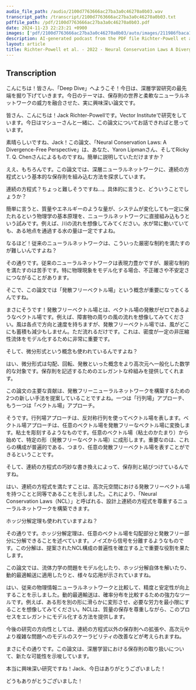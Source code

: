 ```yaml
---
audio_file_path: /audio/2100d7763666ac27ba3a0c46270a0b03.wav
transcript_path: /transcript/2100d7763666ac27ba3a0c46270a0b03.txt
pdffile_path: /pdf/2100d7763666ac27ba3a0c46270a0b03.pdf
date: 2024-11-23 22:23:21 +0900
images: ['pdf/2100d7763666ac27ba3a0c46270a0b03/auto/images/211986fbaca130bd591179e956b048578bef8342f94b021263b5256684826e6d.jpg', 'pdf/2100d7763666ac27ba3a0c46270a0b03/auto/images/fd2efa71c9dba0cbbca3103bf13023378eef26606aa0069b37c1a4b666a532d3.jpg', 'pdf/2100d7763666ac27ba3a0c46270a0b03/auto/images/8f0e194604ad86e5db2aaddcb242c24f120f52432c57298192fe704848dc5dec.jpg', 'pdf/2100d7763666ac27ba3a0c46270a0b03/auto/images/e21d8fbc882b4d8a41b85298c019918432014e82f5a729e2ad96068635471b5b.jpg', 'pdf/2100d7763666ac27ba3a0c46270a0b03/auto/images/5f5f94726f5458a4de5afb570e6332000b18dc8a1f161064a94ff0314328e143.jpg', 'pdf/2100d7763666ac27ba3a0c46270a0b03/auto/images/ed72b823b5b03b8cb56e4a7e7a1ff5e77ca4e83a11bc991efcb1823346f7faa3.jpg', 'pdf/2100d7763666ac27ba3a0c46270a0b03/auto/images/668f653e5fcd26d8cab6ef633c81da27a6eaeed786c55da5745b60f159fc8c31.jpg', 'pdf/2100d7763666ac27ba3a0c46270a0b03/auto/images/9e255da58af89f86bb48a36dbe7385da03174c4547ed28ccf1d67b8849b82075.jpg', 'pdf/2100d7763666ac27ba3a0c46270a0b03/auto/images/6808ce23e821e1610de3ebf79a7ba993c97f92bc13b7fb09537eb7a9792cc0bf.jpg', 'pdf/2100d7763666ac27ba3a0c46270a0b03/auto/images/2a5f6cfcef0d4e867c68675b684a7c0f04d16e7cc9a7112aa09f36a32c2b8fd4.jpg', 'pdf/2100d7763666ac27ba3a0c46270a0b03/auto/images/d447695d45865fc48ec26ec5ac60e4d64673997248bf709f12ed06f866592bf2.jpg']
description: AI-generated podcast from the PDF file Richter-Powell et al. - 2022 - Neural Conservation Laws A Divergence-Free Perspe_JP
layout: article
title: Richter-Powell et al. - 2022 - Neural Conservation Laws A Divergence-Free Perspe_JP / 2100d7763666ac27ba3a0c46270a0b03
---
```


## Transcription
こんにちは！皆さん、「Deep Dive」へようこそ！今日は、深層学習研究の最先端を掘り下げていきます。今日のテーマは、保存則の世界と柔軟なニューラルネットワークの威力を融合させた、実に興味深い論文です。

皆さん、こんにちは！Jack Richter-Powellです。Vector Instituteで研究をしています。今日はマシューさんと一緒に、この論文についてお話できればと思っています。

素晴らしいですね、Jack！この論文、「Neural Conservation Laws: A Divergence-Free Perspective」は、あなた、Yaron Lipmanさん、そしてRicky T. Q. Chenさんによるものですね。簡単に説明していただけますか？

ええ、もちろんです。この論文では、深層ニューラルネットワークに、連続の方程式という基本的な保存則を組み込む方法を探求しています。

連続の方程式？ちょっと難しそうですね…。具体的に言うと、どういうことでしょうか？

簡単に言うと、質量やエネルギーのような量が、システムが変化しても一定に保たれるという物理学の基本原理を、ニューラルネットワークに直接組み込もうという試みです。例えば、川の流れを想像してみてください。水が常に動いていても、ある地点を通過する水の量は一定ですよね。

なるほど！従来のニューラルネットワークは、こういった厳密な制約を満たすのが難しいんですよね？

その通りです。従来のニューラルネットワークは表現力豊かですが、厳密な制約を満たすのは苦手です。特に物理現象をモデル化する場合、不正確さや不安定さにつながることがあります。

そこで、この論文では「発散フリーベクトル場」という概念が重要になってくるんですね。

まさにそうです！発散フリーベクトル場とは、ベクトル場の発散がゼロであるようなベクトル場です。例えば、障害物の周りの風の流れを想像してみてください。風は各点で方向と速度を持ちますが、発散フリーベクトル場では、風がどこにも蓄積も減少もしません。ただ流れるだけです。これは、密度が一定の非圧縮性流体をモデル化するために非常に重要です。

そして、微分形式という概念も使われているんですよね？

はい、微分形式は勾配、回転、発散といった概念をより高次元へ一般化した数学的な対象です。保存則を記述するためのエレガントな枠組みを提供してくれます。

この論文の主要な貢献は、発散フリーニューラルネットワークを構築するための2つの新しい手法を提案していることですよね。一つは「行列場」アプローチ、もう一つは「ベクトル場」アプローチ。

そうです。行列場アプローチは、反対称行列を使ってベクトル場を表します。ベクトル場アプローチは、任意のベクトル場を発散フリーなベクトル場に変換します。粘土を彫刻するようなものです。任意のベクトル場（粘土のかたまり）から始めて、特定の形（発散フリーなベクトル場）に成形します。重要なのは、これらの構成が普遍的である、つまり、任意の発散フリーベクトル場を表すことができるということです。

そして、連続の方程式の巧妙な書き換えによって、保存則と結びつけているんですね。

はい、連続の方程式を満たすことは、高次元空間における発散フリーベクトル場を持つことと同等であることを示しました。これにより、「Neural Conservation Laws（NCL）」と呼ばれる、設計上連続の方程式を尊重するニューラルネットワークを構築できます。

ホッジ分解定理も使われていますよね？

その通りです。ホッジ分解定理は、任意のベクトル場を勾配部分と発散フリー部分に分解できることを述べています。ノイズから信号を分離するようなものです。この分解は、提案されたNCL構成の普遍性を確立する上で重要な役割を果たします。

この論文では、流体力学の問題をモデル化したり、ホッジ分解自体を解いたり、動的最適輸送に適用したりと、様々な応用が示されていますね。

はい、従来の物理情報ニューラルネットワークと比較して、精度と安定性が向上することを示しました。動的最適輸送は、確率分布を比較するための強力なツールです。例えば、ある形を別の形に滑らかに変形させ、必要な労力を最小限にすることを想像してみてください。NCLは、質量の保存を尊重しながら、このプロセスをエレガントにモデル化する方法を提供します。

今後の研究の方向性としては、連続の方程式以外の保存則への拡張や、高次元やより複雑な問題へのモデルのスケーラビリティの改善などが考えられますね。

まさにその通りです。この論文は、深層学習における保存則の取り扱いについて、新たな可能性を示唆しています。

本当に興味深い研究ですね！Jack、今日はありがとうございました！

どうもありがとうございました！





